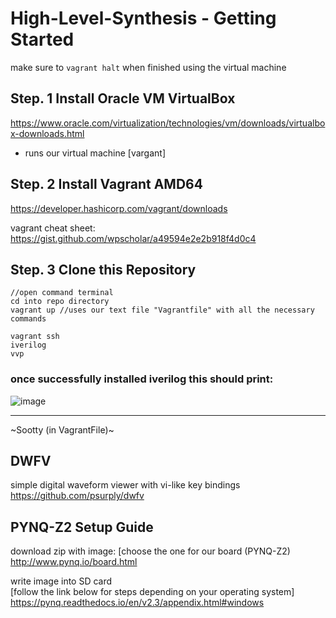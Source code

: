 # High-Level-Synthesis - Getting Started
make sure to ```vagrant halt``` when finished using the virtual machine



## Step. 1 Install Oracle VM VirtualBox

https://www.oracle.com/virtualization/technologies/vm/downloads/virtualbox-downloads.html  
- runs our virtual machine [vargant]


## Step. 2 Install Vagrant AMD64
https://developer.hashicorp.com/vagrant/downloads  

vagrant cheat sheet: https://gist.github.com/wpscholar/a49594e2e2b918f4d0c4



## Step. 3 Clone this Repository
```
//open command terminal
cd into repo directory
vagrant up //uses our text file "Vagrantfile" with all the necessary commands
```


```
vagrant ssh
iverilog
vvp
```


### once successfully installed iverilog  this should print:  
![image](https://user-images.githubusercontent.com/88512549/213801450-ac907747-8503-498d-9515-65f27b400782.png)


--------------------------------------

~Sootty (in VagrantFile)~   


## DWFV
simple digital waveform viewer with vi-like key bindings  
https://github.com/psurply/dwfv

## PYNQ-Z2 Setup Guide

download zip with image: 
[choose the one for our board (PYNQ-Z2)  
http://www.pynq.io/board.html

write image into SD card   
[follow the link below for steps depending on your operating system]  
https://pynq.readthedocs.io/en/v2.3/appendix.html#windows


